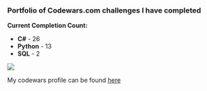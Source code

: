 <h3> Portfolio of Codewars.com challenges I have completed </h3>

<b> Current Completion Count:</b>
<ul>
  <li><b>C#</b> - 26
  <li><b>Python</b> - 13
  <li><b>SQL</b> - 2
</ul>

<img src = "https://www.codewars.com/users/JordanTallon/badges/large">

<p>
  My codewars profile can be found <a href = "https://www.codewars.com/users/JordanTallon">here</a>
<p>
